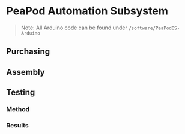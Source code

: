 # PeaPod Automation Subsystem

>Note: All Arduino code can be found under `/software/PeaPodOS-Arduino`

## Purchasing

## Assembly

## Testing

### Method

### Results